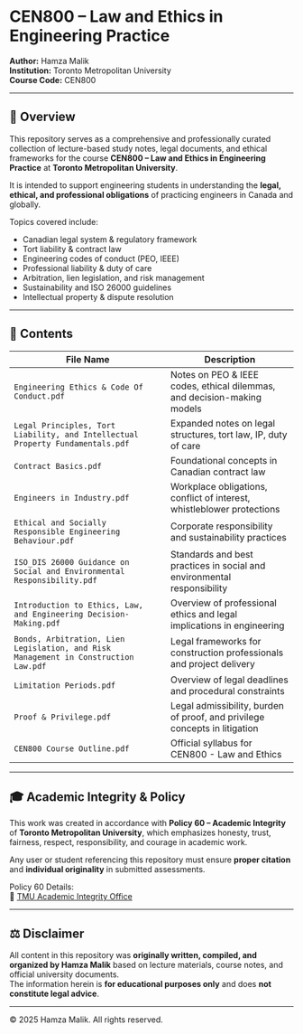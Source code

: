 # CEN800 – Law and Ethics in Engineering Practice

**Author:** Hamza Malik  
**Institution:** Toronto Metropolitan University  
**Course Code:** CEN800  

---

## 📘 Overview

This repository serves as a comprehensive and professionally curated collection of lecture-based study notes, legal documents, and ethical frameworks for the course **CEN800 – Law and Ethics in Engineering Practice** at **Toronto Metropolitan University**.

It is intended to support engineering students in understanding the **legal, ethical, and professional obligations** of practicing engineers in Canada and globally.

Topics covered include:
- Canadian legal system & regulatory framework
- Tort liability & contract law
- Engineering codes of conduct (PEO, IEEE)
- Professional liability & duty of care
- Arbitration, lien legislation, and risk management
- Sustainability and ISO 26000 guidelines
- Intellectual property & dispute resolution

---

## 📂 Contents

| File Name                                               | Description                                                                 |
|----------------------------------------------------------|-----------------------------------------------------------------------------|
| `Engineering Ethics & Code Of Conduct.pdf`               | Notes on PEO & IEEE codes, ethical dilemmas, and decision-making models     |
| `Legal Principles, Tort Liability, and Intellectual Property Fundamentals.pdf` | Expanded notes on legal structures, tort law, IP, duty of care              |
| `Contract Basics.pdf`                                    | Foundational concepts in Canadian contract law                              |
| `Engineers in Industry.pdf`                              | Workplace obligations, conflict of interest, whistleblower protections      |
| `Ethical and Socially Responsible Engineering Behaviour.pdf` | Corporate responsibility and sustainability practices                        |
| `ISO_DIS 26000 Guidance on Social and Environmental Responsibility.pdf` | Standards and best practices in social and environmental responsibility     |
| `Introduction to Ethics, Law, and Engineering Decision-Making.pdf` | Overview of professional ethics and legal implications in engineering       |
| `Bonds, Arbitration, Lien Legislation, and Risk Management in Construction Law.pdf` | Legal frameworks for construction professionals and project delivery        |
| `Limitation Periods.pdf`                                 | Overview of legal deadlines and procedural constraints                      |
| `Proof & Privilege.pdf`                                  | Legal admissibility, burden of proof, and privilege concepts in litigation  |
| `CEN800 Course Outline.pdf`                              | Official syllabus for CEN800 - Law and Ethics                           |

---

## 🎓 Academic Integrity & Policy

This work was created in accordance with **Policy 60 – Academic Integrity** of **Toronto Metropolitan University**, which emphasizes honesty, trust, fairness, respect, responsibility, and courage in academic work.

Any user or student referencing this repository must ensure **proper citation** and **individual originality** in submitted assessments.

Policy 60 Details:  
🔗 [TMU Academic Integrity Office](https://www.torontomu.ca/senate/policies/policy-60-academic-integrity/)

---

## ⚖️ Disclaimer

All content in this repository was **originally written, compiled, and organized by Hamza Malik** based on lecture materials, course notes, and official university documents.  
The information herein is **for educational purposes only** and does **not constitute legal advice**.

---

© 2025 Hamza Malik. All rights reserved.  
